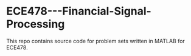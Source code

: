 # ECE478---Financial-Signal-Processing

This repo contains source code for problem sets written in MATLAB for ECE478.

